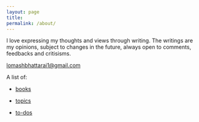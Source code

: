 ```yaml
---
layout: page
title: 
permalink: /about/
---
```


I love expressing my thoughts and views through writing. The writings are my opinions, subject to changes in the future, always open to comments, feedbacks and critisisms.

[lomashbhattarai1@gmail.com](mailto:lomashbhattarai1@gmail.com)

A list of:

- [books](https://lomashbhattarai.github.io/books/)

- [topics](https://lomashbhattarai.github.io/topics/)

- [to-dos](https://lomashbhattarai.github.io/to-dos/)
